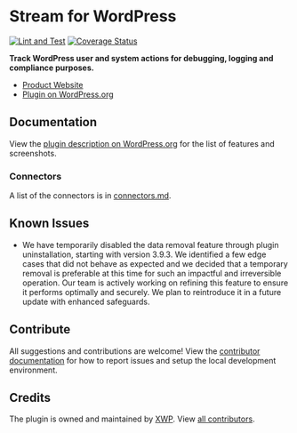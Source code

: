 # Stream for WordPress

[![Lint and Test](https://github.com/xwp/stream/actions/workflows/ci.yml/badge.svg)](https://github.com/xwp/stream/actions/workflows/lint-and-test.yml)
[![Coverage Status](https://coveralls.io/repos/github/xwp/stream/badge.svg?branch=develop)](https://coveralls.io/github/xwp/stream?branch=develop)

**Track WordPress user and system actions for debugging, logging and compliance purposes.**

- [Product Website](https://xwp.co/work/stream/)
- [Plugin on WordPress.org](https://wordpress.org/plugins/stream/)


## Documentation

View the [plugin description on WordPress.org](https://wordpress.org/plugins/stream/) for the list of features and screenshots.

### Connectors

A list of the connectors is in [connectors.md](connectors.md).


## Known Issues

- We have temporarily disabled the data removal feature through plugin uninstallation, starting with version 3.9.3. We identified a few edge cases that did not behave as expected and we decided that a temporary removal is preferable at this time for such an impactful and irreversible operation. Our team is actively working on refining this feature to ensure it performs optimally and securely. We plan to reintroduce it in a future update with enhanced safeguards.

## Contribute

All suggestions and contributions are welcome! View the [contributor documentation](contributing.md) for how to report issues and setup the local development environment.


## Credits

The plugin is owned and maintained by [XWP](https://xwp.co). View [all contributors](https://github.com/xwp/stream/graphs/contributors).
